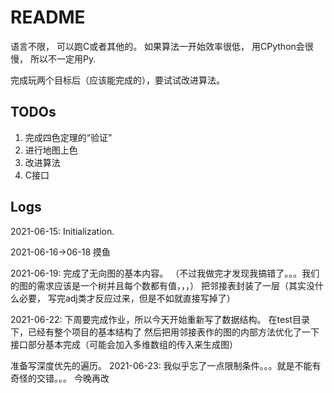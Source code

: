 # README


语言不限，
可以跑C或者其他的。
如果算法一开始效率很低， 用CPython会很慢， 所以不一定用Py.

完成玩两个目标后（应该能完成的），要试试改进算法。
## TODOs
1. 完成四色定理的“验证”
2. 进行地图上色
3. 改进算法
4. C接口

## Logs

2021-06-15:
Initialization.

2021-06-16->06-18
摸鱼

2021-06-19:
完成了无向图的基本内容。
（不过我做完才发现我搞错了。。。我们的图的需求应该是一个树并且每个数都有值，，，）
把邻接表封装了一层（其实没什么必要， 写完adj类才反应过来，但是不如就直接写掉了）

2021-06-22:
下周要完成作业，所以今天开始重新写了数据结构。
在test目录下，已经有整个项目的基本结构了
然后把用邻接表作的图的内部方法优化了一下
接口部分基本完成（可能会加入多维数组的传入来生成图）

准备写深度优先的遍历。
2021-06-23:
我似乎忘了一点限制条件。。。就是不能有奇怪的交错。。。
今晚再改
